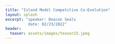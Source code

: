 ```yaml
---
title: "Island Model Competitive Co-Evolution"
layout: splash
excerpt: "speaker: Deacon Seals
          date: 02/23/2022"
header:
  teaser: assets/images/teaser23.jpeg
---
```

